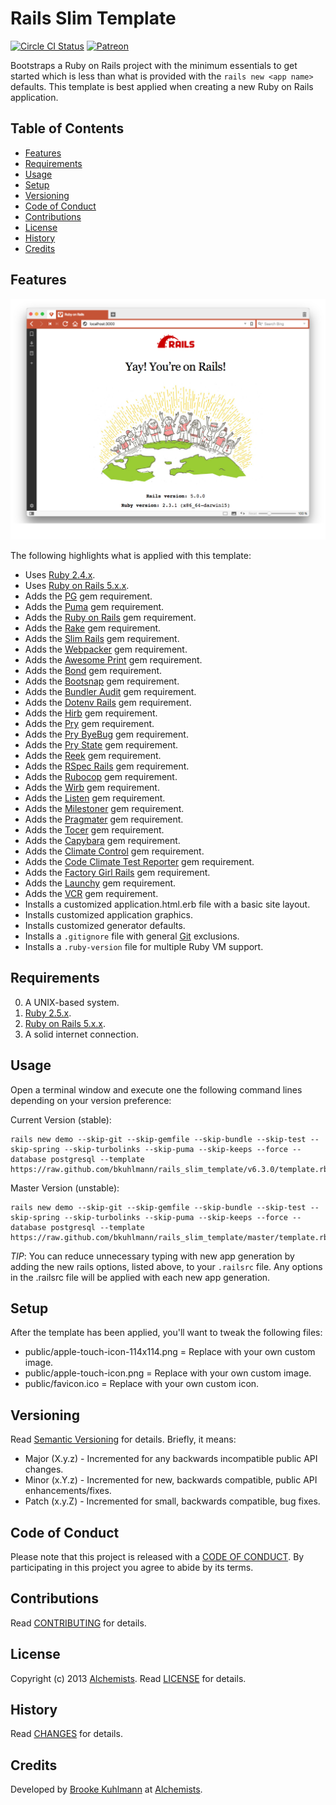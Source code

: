 # Rails Slim Template

[![Circle CI Status](https://circleci.com/gh/bkuhlmann/rails_slim_template.svg?style=svg)](https://circleci.com/gh/bkuhlmann/rails_slim_template)
[![Patreon](https://img.shields.io/badge/patreon-donate-brightgreen.svg)](https://www.patreon.com/bkuhlmann)

Bootstraps a Ruby on Rails project with the minimum essentials to get started which is less than
what is provided with the `rails new <app name>` defaults. This template is best applied when
creating a new Ruby on Rails application.

<!-- Tocer[start]: Auto-generated, don't remove. -->

## Table of Contents

  - [Features](#features)
  - [Requirements](#requirements)
  - [Usage](#usage)
  - [Setup](#setup)
  - [Versioning](#versioning)
  - [Code of Conduct](#code-of-conduct)
  - [Contributions](#contributions)
  - [License](#license)
  - [History](#history)
  - [Credits](#credits)

<!-- Tocer[finish]: Auto-generated, don't remove. -->

## Features

[![Screenshot](screenshot.png)](https://github.com/bkuhlmann/rails_slim_template)

The following highlights what is applied with this template:

- Uses [Ruby 2.4.x](http://www.ruby-lang.org).
- Uses [Ruby on Rails 5.x.x](http://rubyonrails.org).
- Adds the [PG](https://bitbucket.org/ged/ruby-pg/wiki/Home) gem requirement.
- Adds the [Puma](http://puma.io) gem requirement.
- Adds the [Ruby on Rails](http://rubyonrails.org) gem requirement.
- Adds the [Rake](https://github.com/jimweirich/rake) gem requirement.
- Adds the [Slim Rails](https://github.com/slim-template/slim) gem requirement.
- Adds the [Webpacker](https://github.com/rails/webpacker) gem requirement.
- Adds the [Awesome Print](https://github.com/michaeldv/awesome_print) gem requirement.
- Adds the [Bond](https://github.com/cldwalker/bond) gem requirement.
- Adds the [Bootsnap](https://github.com/Shopify/bootsnap) gem requirement.
- Adds the [Bundler Audit](https://github.com/rubysec/bundler-audit) gem requirement.
- Adds the [Dotenv Rails](https://github.com/bkeepers/dotenv) gem requirement.
- Adds the [Hirb](https://github.com/cldwalker/hirb) gem requirement.
- Adds the [Pry](https://github.com/pry/pry) gem requirement.
- Adds the [Pry ByeBug](https://github.com/deivid-rodriguez/pry-byebug) gem requirement.
- Adds the [Pry State](https://github.com/SudhagarS/pry-state) gem requirement.
- Adds the [Reek](https://github.com/troessner/reek) gem requirement.
- Adds the [RSpec Rails](https://github.com/dchelimsky/rspec-rails) gem requirement.
- Adds the [Rubocop](https://github.com/bbatsov/rubocop) gem requirement.
- Adds the [Wirb](https://github.com/janlelis/wirb) gem requirement.
- Adds the [Listen](https://github.com/guard/listen) gem requirement.
- Adds the [Milestoner](https://github.com/bkuhlmann/milestoner) gem requirement.
- Adds the [Pragmater](https://github.com/bkuhlmann/pragmater) gem requirement.
- Adds the [Tocer](https://github.com/bkuhlmann/tocer) gem requirement.
- Adds the [Capybara](https://github.com/jnicklas/capybara) gem requirement.
- Adds the [Climate Control](https://github.com/thoughtbot/climate_control) gem requirement.
- Adds the [Code Climate Test Reporter](https://github.com/codeclimate/ruby-test-reporter) gem requirement.
- Adds the [Factory Girl Rails](https://github.com/thoughtbot/factory_girl_rails) gem requirement.
- Adds the [Launchy](https://github.com/copiousfreetime/launchy) gem requirement.
- Adds the [VCR](https://github.com/vcr/vcr) gem requirement.
- Installs a customized application.html.erb file with a basic site layout.
- Installs customized application graphics.
- Installs customized generator defaults.
- Installs a `.gitignore` file with general [Git](http://git-scm.com) exclusions.
- Installs a `.ruby-version` file for multiple Ruby VM support.

## Requirements

0. A UNIX-based system.
0. [Ruby 2.5.x](http://www.ruby-lang.org).
0. [Ruby on Rails 5.x.x](http://rubyonrails.org).
0. A solid internet connection.

## Usage

Open a terminal window and execute one the following command lines depending on your version
preference:

Current Version (stable):

    rails new demo --skip-git --skip-gemfile --skip-bundle --skip-test --skip-spring --skip-turbolinks --skip-puma --skip-keeps --force --database postgresql --template https://raw.github.com/bkuhlmann/rails_slim_template/v6.3.0/template.rb

Master Version (unstable):

    rails new demo --skip-git --skip-gemfile --skip-bundle --skip-test --skip-spring --skip-turbolinks --skip-puma --skip-keeps --force --database postgresql --template https://raw.github.com/bkuhlmann/rails_slim_template/master/template.rb

*TIP*: You can reduce unnecessary typing with new app generation by adding the new rails options,
listed above, to your `.railsrc` file. Any options in the .railsrc file will be applied with each
new app generation.

## Setup

After the template has been applied, you'll want to tweak the following files:

- public/apple-touch-icon-114x114.png = Replace with your own custom image.
- public/apple-touch-icon.png = Replace with your own custom image.
- public/favicon.ico = Replace with your own custom icon.

## Versioning

Read [Semantic Versioning](http://semver.org) for details. Briefly, it means:

- Major (X.y.z) - Incremented for any backwards incompatible public API changes.
- Minor (x.Y.z) - Incremented for new, backwards compatible, public API enhancements/fixes.
- Patch (x.y.Z) - Incremented for small, backwards compatible, bug fixes.

## Code of Conduct

Please note that this project is released with a [CODE OF CONDUCT](CODE_OF_CONDUCT.md). By
participating in this project you agree to abide by its terms.

## Contributions

Read [CONTRIBUTING](CONTRIBUTING.md) for details.

## License

Copyright (c) 2013 [Alchemists](https://www.alchemists.io).
Read [LICENSE](LICENSE.md) for details.

## History

Read [CHANGES](CHANGES.md) for details.

## Credits

Developed by [Brooke Kuhlmann](https://www.alchemists.io) at
[Alchemists](https://www.alchemists.io).
